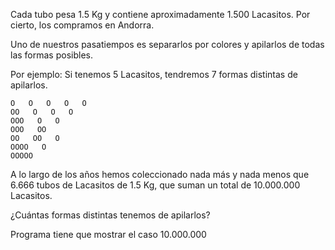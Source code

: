 Cada tubo pesa 1.5 Kg y contiene aproximadamente 1.500 Lacasitos. Por cierto, los compramos en Andorra.

Uno de nuestros pasatiempos es separarlos por colores y apilarlos de todas las formas posibles.

Por ejemplo: Si tenemos 5 Lacasitos, tendremos 7 formas distintas de apilarlos.
```
O   O   O   O   O
OO   O   O   O
OOO   O   O
OOO   OO
OO   OO   O
OOOO   O
OOOOO

```

A lo largo de los años hemos coleccionado nada más y nada menos que 6.666 tubos de Lacasitos de 1.5 Kg, que suman un total de 10.000.000 Lacasitos.

¿Cuántas formas distintas tenemos de apilarlos?

Programa tiene que mostrar el caso 10.000.000
